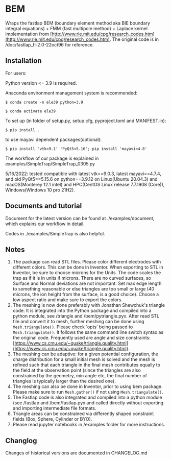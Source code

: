 # BEM
Wraps the fastlap BEM (boundary element method aka BIE boundary integral
equations) + FMM (fast multipole method) + Laplace kernel implementation
from [http://www.rle.mit.edu/cpg/research_codes.htm](http://www.rle.mit.edu/cpg/research_codes.htm). The original code is
in /doc/fastlap_fl-2.0-22oct96 for reference.

## Installation

For users:

Python version <= 3.9 is required. 

Anaconda environment management system is recommended:

    $ conda create -n ele39 python=3.9
    
    $ conda activate ele39

To set up (in folder of setup.py, setup.cfg, pyproject.toml and MANIFEST.in):

    $ pip install .

to use mayavi dependent packages(optional):

    $ pip install 'vtk<9.1' 'PyQt5<5.16'; pip install 'mayavi<4.8'

The workflow of our package is explained in examples/SimpleTrap/SimpleTrap_0305.py

5/16/2022: tested compatible with latest vtk==9.0.3, latest mayavi==4.7.4, and old PyQt5==5.15.6 on python==3.9.12 on Linux(Ubuntu 20.04.3) and macOS(Monterey 12.1 intel) and HPC(CentOS Linux release 7.7.1908 (Core)), Windows(Windows 10 pro 21H2).

## Documents and tutorial
Document for the latest version can be found at ./examples/document, which explains our workflow in detail.

Codes in ./examples/SimpleTrap is also helpful.


## Notes

1. The package can read STL files. Please color different electrodes with different colors. This can be done in Inventor. When exporting to STL in Inventor, be sure to choose microns for the Units. The code scales the trap as if it is in units if microns. There are no curved surfaces, so Surface and Normal deviations are not important. Set max edge length to something reasonable or else triangles are too small or large (40 microns, the ion height from the surface, is a good choice). Choose a low aspect ratio and make sure to export the colors.
2. The meshing is now done preferably with Jonathan Shewchuk's triangle code. It is integrated into the Python package and compiled into a python module, see /triangle and /bem/pytriangle.pyx. After read STL file and convert it to mesh, further meshing can be done using `Mesh.triangulate()`. Please check 'opts' being passed to `Mesh.triangulate()`. It follows the same command line switch syntax as the original code. Frequently used are angle and size constraints: [https://www.cs.cmu.edu/~quake/triangle.quality.html](https://www.cs.cmu.edu/~quake/triangle.quality.html).
3. The meshing can be adaptive: for a given potential configuration, the charge distribution for a small initial mesh is solved and the mesh is refined such that each triangle in the final mesh contributes equally to the field at the observation point (since the triangles are also constrained by the geometry, min angle etc, the final number of triangles is typically larger than the desired one).
3. The meshing can also be done in Inventor, prior to using bem package. Please make sure to run `Mesh.gather()` if not using `Mesh.triangulate()`. 
3. The Fastlap code is also integrated and compiled into a python module (see /fastlap and /bem/fastlap.pyx and called directly without exporting and importing intermediate file formats.
4. Triangle areas can be constrained via differently shaped constraint fields (Box, Sphere, Cylinder or BYO).
5. Please read jupyter notebooks in /examples folder for more instructions.


## Changlog
Changes of historical versions are documented in CHANGELOG.md
